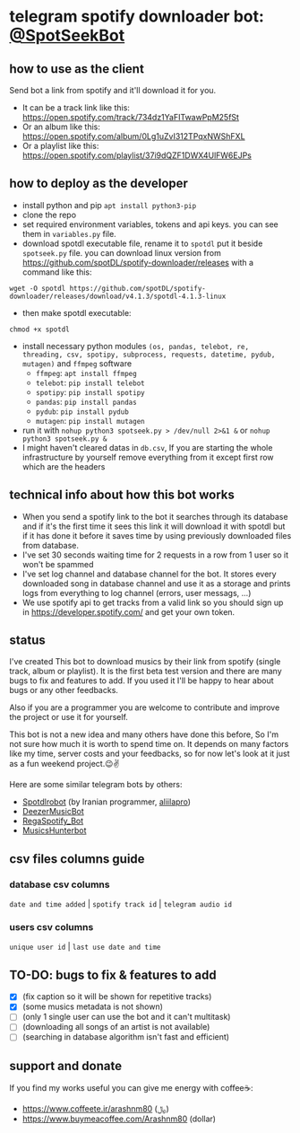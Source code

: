 # telegram spotify downloader bot: [@SpotSeekBot](https://t.me/SpotSeekBot)

## how to use as the client
Send bot a link from spotify and it'll download it for you.
  - It can be a track link like this:
https://open.spotify.com/track/734dz1YaFITwawPpM25fSt
  - Or an album like this:
https://open.spotify.com/album/0Lg1uZvI312TPqxNWShFXL
  - Or a playlist like this:
https://open.spotify.com/playlist/37i9dQZF1DWX4UlFW6EJPs

## how to deploy as the developer
- install python and pip `apt install python3-pip`
- clone the repo
- set required environment variables, tokens and api keys. you can see them in `variables.py` file.
- download spotdl executable file, rename it to `spotdl` put it beside `spotseek.py` file. you can download linux version from https://github.com/spotDL/spotify-downloader/releases with a command like this:
```
wget -O spotdl https://github.com/spotDL/spotify-downloader/releases/download/v4.1.3/spotdl-4.1.3-linux
```
- then make spotdl executable:
```
chmod +x spotdl
```
- install necessary python modules `(os, pandas, telebot, re, threading, csv, spotipy, subprocess, requests, datetime, pydub, mutagen)` and `ffmpeg` software
  - `ffmpeg`: `apt install ffmpeg`
  - `telebot`: `pip install telebot`
  - `spotipy`: `pip install spotipy`
  - `pandas`: `pip install pandas`
  - `pydub`: `pip install pydub`
  - `mutagen`: `pip install mutagen`
- run it with `nohup python3 spotseek.py > /dev/null 2>&1 &` or `nohup python3 spotseek.py &`
- I might haven't cleared datas in `db.csv`, If you are starting the whole infrastructure by yourself remove everything from it except first row which are the headers

## technical info about how this bot works
- When you send a spotify link to the bot it searches through its database and if it's the first time it sees this link it will download it with spotdl but if it has done it before it saves time by using previously downloaded files from database.
- I've set 30 seconds waiting time for 2 requests in a row from 1 user so it won't be spammed
- I've set log channel and database channel for the bot. It stores every downloaded song in database channel and use it as a storage and prints logs from everything to log channel (errors, user messags, ...)
- We use spotify api to get tracks from a valid link so you should sign up in https://developer.spotify.com/ and get your own token.

## status
I've created This bot to download musics by their link from spotify (single track, album or playlist). It is the first beta test version and there are many bugs to fix and features to add. If you used it I'll be happy to hear about bugs or any other feedbacks.

Also if you are a programmer you are welcome to contribute and improve the project or use it for yourself.

This bot is not a new idea and many others have done this before, So I'm not sure how much it is worth to spend time on. It depends on many factors like my time, server costs and your feedbacks, so for now let's look at it just as a fun weekend project.😉✌️

Here are some similar telegram bots by others:
- [Spotdlrobot](https://t.me/Spotdlrobot) (by Iranian programmer, [aliilapro](https://github.com/ALIILAPRO))
- [DeezerMusicBot](https://t.me/DeezerMusicBot)
- [RegaSpotify_Bot](https://t.me/RegaSpotify_Bot)
- [MusicsHunterbot](https://t.me/MusicsHunterbot)

## csv files columns guide
### database csv columns
`date and time added` | `spotify track id` | `telegram audio id`
### users csv columns
`unique user id` | `last use date and time`

## TO-DO: bugs to fix & features to add
- [x] (fix caption so it will be shown for repetitive tracks)
- [x] (some musics metadata is not shown)
- [ ] (only 1 single user can use the bot and it can't multitask)
- [ ] (downloading all songs of an artist is not available)
- [ ] (searching in database algorithm isn't fast and efficient)

## support and donate
If you find my works useful you can give me energy with coffee☕️:
- https://www.coffeete.ir/arashnm80 (﷼)
- https://www.buymeacoffee.com/Arashnm80 (dollar)
